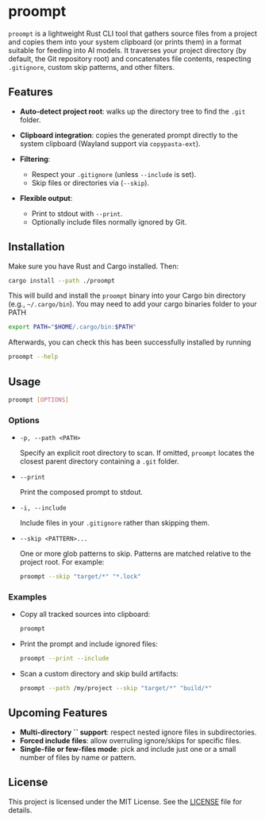 # proompt

`proompt` is a lightweight Rust CLI tool that gathers source files from a project and copies them into your system clipboard (or prints them) in a format suitable for feeding into AI models. It traverses your project directory (by default, the Git repository root) and concatenates file contents, respecting `.gitignore`, custom skip patterns, and other filters.

## Features

* **Auto-detect project root**: walks up the directory tree to find the `.git` folder.
* **Clipboard integration**: copies the generated prompt directly to the system clipboard (Wayland support via `copypasta-ext`).
* **Filtering**:

  * Respect your `.gitignore` (unless `--include` is set).
  * Skip files or directories via  (`--skip`).
* **Flexible output**:

  * Print to stdout with `--print`.
  * Optionally include files normally ignored by Git.

## Installation

Make sure you have Rust and Cargo installed. Then:

```bash
cargo install --path ./proompt
```

This will build and install the `proompt` binary into your Cargo bin directory (e.g., `~/.cargo/bin`).
You may need to add your cargo binaries folder to your PATH

```bash
export PATH="$HOME/.cargo/bin:$PATH"
```
Afterwards, you can check this has been successfully installed by running

```bash
proompt --help
```

## Usage

```bash
proompt [OPTIONS]
```

### Options

* `-p, --path <PATH>`

  Specify an explicit root directory to scan. If omitted, `proompt` locates the closest parent directory containing a `.git` folder.

* `--print`

  Print the composed prompt to stdout.

* `-i, --include`

  Include files in your `.gitignore` rather than skipping them.

* `--skip <PATTERN>...`

  One or more glob patterns to skip. Patterns are matched relative to the project root. For example:

  ```bash
  proompt --skip "target/*" "*.lock"
  ```

### Examples

* Copy all tracked sources into clipboard:

  ```bash
  proompt
  ```

* Print the prompt and include ignored files:

  ```bash
  proompt --print --include
  ```

* Scan a custom directory and skip build artifacts:

  ```bash
  proompt --path /my/project --skip "target/*" "build/*"
  ```

## Upcoming Features

* **Multi-directory **\`\`** support**: respect nested ignore files in subdirectories.
* **Forced include files**: allow overruling ignore/skips for specific files.
* **Single-file or few-files mode**: pick and include just one or a small number of files by name or pattern.

## License

This project is licensed under the MIT License. See the [LICENSE](LICENSE) file for details.
